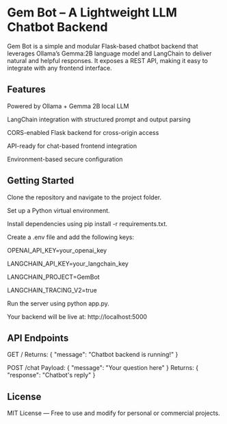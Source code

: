 # Gem Bot – A Lightweight LLM Chatbot Backend
Gem Bot is a simple and modular Flask-based chatbot backend that leverages Ollama’s Gemma:2B language model and LangChain to deliver natural and helpful responses. It exposes a REST API, making it easy to integrate with any frontend interface.

## Features

Powered by Ollama + Gemma 2B local LLM

LangChain integration with structured prompt and output parsing

CORS-enabled Flask backend for cross-origin access

API-ready for chat-based frontend integration

Environment-based secure configuration

## Getting Started

Clone the repository and navigate to the project folder.

Set up a Python virtual environment.

Install dependencies using pip install -r requirements.txt.

Create a .env file and add the following keys:

OPENAI_API_KEY=your_openai_key

LANGCHAIN_API_KEY=your_langchain_key

LANGCHAIN_PROJECT=GemBot

LANGCHAIN_TRACING_V2=true

Run the server using python app.py.

Your backend will be live at: http://localhost:5000

## API Endpoints

GET /
Returns: { "message": "Chatbot backend is running!" }

POST /chat
Payload: { "message": "Your question here" }
Returns: { "response": "Chatbot's reply" }

## License
MIT License — Free to use and modify for personal or commercial projects.

